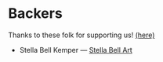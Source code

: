 # Backers

Thanks to these folk for supporting us! [(here)](https://salt.bountysource.com/teams/verified-integer-gaussian-elimination)

* Stella Bell Kemper — [Stella Bell Art](stella-bell.com)
